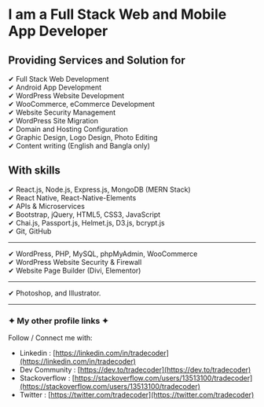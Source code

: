 # I am a Full Stack Web and Mobile App Developer

## Providing Services and Solution for

✔ Full Stack Web Development <br/>
✔ Android App Development <br/>
✔ WordPress Website Development <br/>
✔ WooCommerce, eCommerce Development <br/>
✔ Website Security Management <br/>
✔ WordPress Site Migration  <br/>
✔ Domain and Hosting Configuration <br/>
✔ Graphic Design, Logo Design, Photo Editing <br/>
✔ Content writing (English and Bangla only) <br/>


## With skills 

✔ React.js, Node.js, Express.js, MongoDB (MERN Stack) <br/>
✔ React Native, React-Native-Elements <br/>
✔ APIs & Microservices <br/>
✔ Bootstrap, jQuery, HTML5, CSS3, JavaScript <br/>
✔ Chai.js, Passport.js, Helmet.js, D3.js, bcrypt.js <br/>
✔ Git, GitHub <br/>

------------------------------------------------------------------------------------------
✔ WordPress, PHP, MySQL, phpMyAdmin, WooCommerce <br/>
✔ WordPress Website Security & Firewall <br/>
✔ Website Page Builder (Divi, Elementor) <br/>

------------------------------------------------------------------------------------------
✔ Photoshop, and Illustrator. <br/>

------------------------------------------------------------------------------------------


### ✦ My other profile links ✦ 
Follow / Connect me with:

* Linkedin : [https://linkedin.com/in/tradecoder](https://linkedin.com/in/tradecoder)
* Dev Community : [https://dev.to/tradecoder](https://dev.to/tradecoder)
* Stackoverflow : [https://stackoverflow.com/users/13513100/tradecoder](https://stackoverflow.com/users/13513100/tradecoder)
* Twitter : [https://twitter.com/tradecoder](https://twitter.com/tradecoder)
